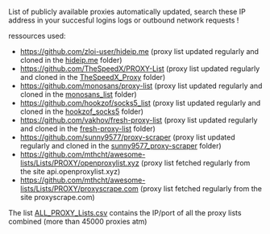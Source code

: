 List of publicly available proxies automatically updated, search these IP address in your succesful logins logs or outbound network requests !

ressources used:
  - https://github.com/zloi-user/hideip.me (proxy list updated regularly and cloned in the [hideip.me](https://github.com/mthcht/awesome-lists/Lists/PROXY/hideip.me) folder)
  - https://github.com/TheSpeedX/PROXY-List (proxy list updated regularly and cloned in the [TheSpeedX_Proxy](https://github.com/mthcht/awesome-lists/Lists/PROXY/TheSpeedX_Proxy) folder)
  - https://github.com/monosans/proxy-list (proxy list updated regularly and cloned in the [monosans_list](https://github.com/mthcht/awesome-lists/Lists/PROXY/monosans_list) folder)
  - https://github.com/hookzof/socks5_list (proxy list updated regularly and cloned in the [hookzof_socks5](https://github.com/mthcht/awesome-lists/Lists/PROXY/hookzof_socks5) folder)
  - https://github.com/vakhov/fresh-proxy-list (proxy list updated regularly and cloned in the [fresh-proxy-list](https://github.com/mthcht/awesome-lists/Lists/PROXY/fresh-proxy-list) folder)
  - https://github.com/sunny9577/proxy-scraper (proxy list updated regularly and cloned in the [sunny9577_proxy-scraper](https://github.com/mthcht/awesome-lists/Lists/PROXY/sunny9577_proxy-scraper) folder)
  - https://github.com/mthcht/awesome-lists/Lists/PROXY/openproxylist.xyz (proxy list fetched regularly from the site api.openproxylist.xyz)
  - https://github.com/mthcht/awesome-lists/Lists/PROXY/proxyscrape.com (proxy list fetched regularly from the site proxyscrape.com)


The list [ALL_PROXY_Lists.csv](https://github.com/mthcht/awesome-lists/blob/main/Lists/PROXY/ALL_PROXY_Lists.csv) contains the IP/port of all the proxy lists combined (more than 45000 proxies atm)
